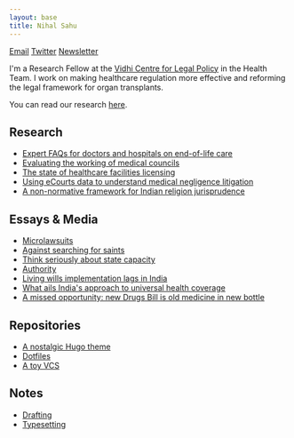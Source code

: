 ```yaml
---
layout: base
title: Nihal Sahu
---
```

[Email](mailto:nihal.sahu@vidhilegalpolicy.in) [Twitter](https://x.com/annihalated) [Newsletter](https://nihalsahu.substack.com)

I'm a Research Fellow at the [Vidhi Centre for Legal Policy](https://vidhilegalpolicy.in) in the Health Team. I work on making healthcare regulation more effective and reforming the legal framework for organ transplants.

You can read our research [here](https://vidhilegalpolicy.in/topics/health/?custom_type=research&featured=9).

## Research

* [Expert FAQs for doctors and hospitals on end-of-life care](https://vidhilegalpolicy.in/eolctoolkit/faq)
* [Evaluating the working of medical councils](https://vidhilegalpolicy.in/research/holding-healthcare-providers-accountable-regulating-practitioners-through-medical-councils/)
* [The state of healthcare facilities licensing](https://vidhilegalpolicy.in/research/holding-healthcare-providers-accountable-regulation-of-healthcare-facilities/)
* [Using eCourts data to understand medical negligence litigation](https://vidhilegalpolicy.in/research/holding-healthcare-providers-accountable-consumer-civil-and-criminal-mechanisms/)
* [A non-normative framework for Indian religion jurisprudence](https://doi.org/10.1080/24730580.2021.1941689)

## Essays & Media

* [Microlawsuits](https://nihalsahu.substack.com/p/microlawsuits)
* [Against searching for saints](https://nihalsahu.substack.com/p/against-searching-for-saints)
* [Think seriously about state capacity](https://nihalsahu.substack.com/p/think-seriously-about-state-capacity)
* [Authority](https://nihalsahu.substack.com/p/authority)
* [Living wills implementation lags in India](https://www.thehindu.com/opinion/op-ed/living-wills-implementation-lags-in-india/article68025071.ece)
* [What ails India's approach to universal health coverage](https://timesofindia.indiatimes.com/india/what-ails-indias-approach-to-universal-health-coverage/articleshow/105917461.cms)
* [A missed opportunity: new Drugs Bill is old medicine in new bottle](https://www.deccanherald.com/opinion/a-missed-opportunity-new-drugs-bill-is-old-medicine-in-new-bottle-1149178.html)

## Repositories

* [A nostalgic Hugo theme](https://github.com/annihalated/wonk)
* [Dotfiles](https://github.com/annihalated/dotfiles)
* [A toy VCS](https://github.com/annihalated/gcm)

## Notes

* [Drafting](/drafting)
* [Typesetting](/typesetting)
